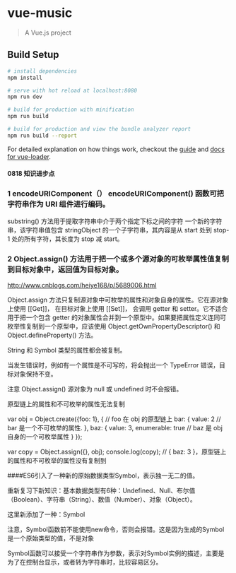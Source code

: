 # vue-music

> A Vue.js project

## Build Setup

``` bash
# install dependencies
npm install

# serve with hot reload at localhost:8080
npm run dev

# build for production with minification
npm run build

# build for production and view the bundle analyzer report
npm run build --report
```

For detailed explanation on how things work, checkout the [guide](http://vuejs-templates.github.io/webpack/) and [docs for vue-loader](http://vuejs.github.io/vue-loader).


####  0818 知识进步点

### 1   encodeURIComponent（） encodeURIComponent() 函数可把字符串作为 URI 组件进行编码。 

 substring() 方法用于提取字符串中介于两个指定下标之间的字符 一个新的字符串，该字符串值包含 stringObject 的一个子字符串，其内容是从 start 处到 stop-1 处的所有字符，其长度为 stop 减 start。

### 2  Object.assign()  方法用于把一个或多个源对象的可枚举属性值复制到目标对象中，返回值为目标对象。

http://www.cnblogs.com/heiye168/p/5689006.html

 Object.assign 方法只复制源对象中可枚举的属性和对象自身的属性。它在源对象上使用 [[Get]]， 在目标对象上使用 [[Set]]， 会调用 getter 和 setter。它不适合用于把一个包含 getter 的对象属性合并到一个原型中。如果要把属性定义连同可枚举性复制到一个原型中，应该使用 Object.getOwnPropertyDescriptor() 和 Object.defineProperty() 方法。

String 和 Symbol 类型的属性都会被复制。

当发生错误时，例如有一个属性是不可写的，将会抛出一个 TypeError 错误，目标对象保持不变。

注意 Object.assign() 源对象为 null 或 undefined 时不会报错。

原型链上的属性和不可枚举的属性无法复制

var obj = Object.create({foo: 1}, { // foo 在 obj 的原型链上
  bar: {
            value: 2  // bar 是一个不可枚举的属性.
      },
  baz: {
             value: 3,
             enumerable: true  // baz 是 obj 自身的一个可枚举属性
      }
  });

var copy = Object.assign({}, obj);
console.log(copy); // { baz: 3 }，原型链上的属性和不可枚举的属性没有复制到

####ES6引入了一种新的原始数据类型Symbol，表示独一无二的值。

重新复习下新知识：基本数据类型有6种：Undefined、Null、布尔值（Boolean）、字符串（String）、数值（Number）、对象（Object）。

这里新添加了一种：Symbol

注意，Symbol函数前不能使用new命令，否则会报错。这是因为生成的Symbol是一个原始类型的值，不是对象

Symbol函数可以接受一个字符串作为参数，表示对Symbol实例的描述，主要是为了在控制台显示，或者转为字符串时，比较容易区分。